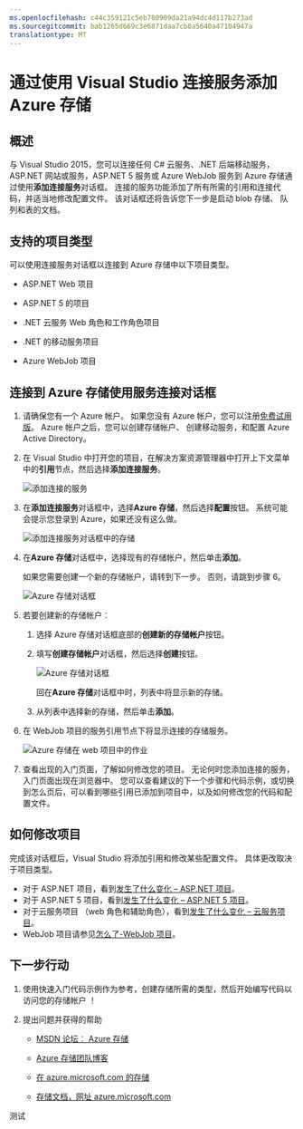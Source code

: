 ```yaml
---
ms.openlocfilehash: c44c359121c5eb780909da21a94dc4d117b273ad
ms.sourcegitcommit: bab1265d669c3e6871daa7cb8a5640a47104947a
translationtype: MT
---
```

<properties 
   pageTitle="通过在 Visual Studio 中使用连接服务添加 Azure 存储 |Microsoft Azure"
   description="通过使用 Visual Studio 中添加连接服务对话框中将 Azure 存储添加到您的应用程序"
   services="visual-studio-online"
   documentationCenter="na"
   authors="patshea123"
   manager="douge"
   editor="tlee" />
<tags 
   ms.service="visual-studio-online"
   ms.devlang="na"
   ms.topic="article"
   ms.tgt_pltfrm="na"
   ms.workload="mobile"
   ms.date="08/12/2015"
   ms.author="patshea" />

# 通过使用 Visual Studio 连接服务添加 Azure 存储

## 概述

与 Visual Studio 2015，您可以连接任何 C# 云服务、.NET 后端移动服务，ASP.NET 网站或服务，ASP.NET 5 服务或 Azure WebJob 服务到 Azure 存储通过使用**添加连接服务**对话框。 连接的服务功能添加了所有所需的引用和连接代码，并适当地修改配置文件。 该对话框还将告诉您下一步是启动 blob 存储、 队列和表的文档。

## 支持的项目类型

可以使用连接服务对话框以连接到 Azure 存储中以下项目类型。

- ASP.NET Web 项目

- ASP.NET 5 的项目

- .NET 云服务 Web 角色和工作角色项目

- .NET 的移动服务项目

- Azure WebJob 项目


## 连接到 Azure 存储使用服务连接对话框

1. 请确保您有一个 Azure 帐户。 如果您没有 Azure 帐户，您可以注册[免费试用版](http://go.microsoft.com/fwlink/?LinkId=518146)。 Azure 帐户之后，您可以创建存储帐户、 创建移动服务，和配置 Azure Active Directory。

1. 在 Visual Studio 中打开您的项目，在解决方案资源管理器中打开上下文菜单中的**引用**节点，然后选择**添加连接服务**。

    ![添加连接的服务](./media/vs-azure-tools-connected-services-storage/IC796702.png)

1. 在**添加连接服务**对话框中，选择**Azure 存储**，然后选择**配置**按钮。 系统可能会提示您登录到 Azure，如果还没有这么做。

    ![添加连接服务对话框中的存储](./media/vs-azure-tools-connected-services-storage/IC796703.png)

1. 在**Azure 存储**对话框中，选择现有的存储帐户，然后单击**添加**。

    如果您需要创建一个新的存储帐户，请转到下一步。 否则，请跳到步骤 6。

    ![Azure 存储对话框](./media/vs-azure-tools-connected-services-storage/IC796704.png)

1. 若要创建新的存储帐户︰ 

    1. 选择 Azure 存储对话框底部的**创建新的存储帐户**按钮。

    1. 填写**创建存储帐户**对话框，然后选择**创建**按钮。
    
        ![Azure 存储对话框](./media/vs-azure-tools-connected-services-storage/create-storage-account.png)

        回在**Azure 存储**对话框中时，列表中将显示新的存储。

    1. 从列表中选择新的存储，然后单击**添加**。

1. 在 WebJob 项目的服务引用节点下将显示连接的存储服务。

    ![Azure 存储在 web 项目中的作业](./media/vs-azure-tools-connected-services-storage/IC796705.png)

1. 查看出现的入门页面，了解如何修改您的项目。 无论何时您添加连接的服务，入门页面出现在浏览器中。 您可以查看建议的下一个步骤和代码示例，或切换到怎么页后，可以看到哪些引用已添加到项目中，以及如何修改您的代码和配置文件。

## 如何修改项目

完成该对话框后，Visual Studio 将添加引用和修改某些配置文件。 具体更改取决于项目类型。 

 - 对于 ASP.NET 项目，看到[发生了什么变化 – ASP.NET 项目](http://go.microsoft.com/fwlink/p/?LinkId=513126)。 
 - 对于 ASP.NET 5 项目，看到[发生了什么变化 – ASP.NET 5 项目](http://go.microsoft.com/fwlink/p/?LinkId=513124)。 
 - 对于云服务项目 （web 角色和辅助角色），看到[发生了什么变化 – 云服务项目](http://go.microsoft.com/fwlink/p/?LinkId=516965)。 
 - WebJob 项目请参见[怎么了-WebJob 项目](vs-storage-webjobs-what-happened/)。

## 下一步行动

1. 使用快速入门代码示例作为参考，创建存储所需的类型，然后开始编写代码以访问您的存储帐户 ！

1. 提出问题并获得的帮助
     - [MSDN 论坛︰ Azure 存储](https://social.msdn.microsoft.com/forums/azure/home?forum=windowsazuredata)

     - [Azure 存储团队博客](http://blogs.msdn.com/b/windowsazurestorage/)

     - [在 azure.microsoft.com 的存储](http://azure.microsoft.com/services/storage)

     - [存储文档，网址 azure.microsoft.com](http://azure.microsoft.com/documentation/services/storage/)


测试
